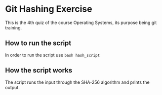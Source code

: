 # Git Hashing Exercise

This is the 4th quiz of the course Operating Systems, its purpose being git training.

## How to run the script

In order to run the script use
```bash hash_script```

## How the script works

The script runs the input through the SHA-256 algorithm and prints the output.
